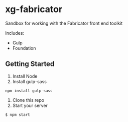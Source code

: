 # xg-fabricator
Sandbox for working with the Fabricator front end toolkit

Includes:

* Gulp
* Foundation


## Getting Started

1. Install Node
1. Install gulp-sass

```
npm install gulp-sass
```

1. Clone this repo
1. Start your server

```
$ npm start
```